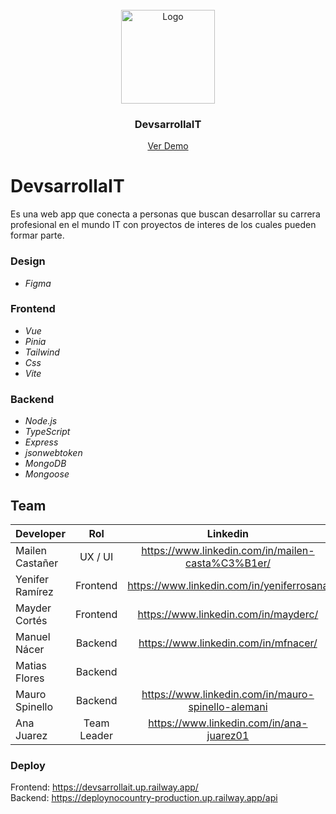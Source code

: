 <br />
<div align="center">
  <a href="https://github.com/No-Country/s7-19-t-nodevue">
    <img src="https://github.com/No-Country/s7-19-t-nodevue/blob/dev/frontEnd/src/assets/img/large-logo.svg" alt="Logo" height="150">
  </a>

<h3 align="center">DevsarrollaIT</h3>

  <p align="center">
    <a href="https://devsarrollait.up.railway.app/">Ver Demo</a>
  </p>
</div>

# DevsarrollaIT
Es una web app que conecta a personas que buscan desarrollar su carrera profesional en el mundo IT con proyectos de interes de los cuales pueden formar parte.

### Design

-  *Figma*


### Frontend

- *Vue*
- *Pinia*
- *Tailwind*
- *Css*
- *Vite*

### Backend

- *Node.js*
- *TypeScript*
- *Express*
- *jsonwebtoken*
- *MongoDB*
- *Mongoose*


## Team
|Developer | Rol  |  Linkedin |
| :----------- |:---------------:|:-----:|
|Mailen Castañer | UX / UI |  https://www.linkedin.com/in/mailen-casta%C3%B1er/|
|Yenifer Ramírez   | Frontend      |  https://www.linkedin.com/in/yeniferrosana |
|Mayder Cortés   | Frontend       |  https://www.linkedin.com/in/mayderc/ |
|Manuel Nácer  |  Backend       | https://www.linkedin.com/in/mfnacer/ |
|Matias Flores|  Backend       | |
|Mauro Spinello |  Backend       |  https://www.linkedin.com/in/mauro-spinello-alemani |
|Ana Juarez |  Team Leader       |  https://www.linkedin.com/in/ana-juarez01 |

### Deploy
Frontend: https://devsarrollait.up.railway.app/
<br>
Backend: https://deploynocountry-production.up.railway.app/api
